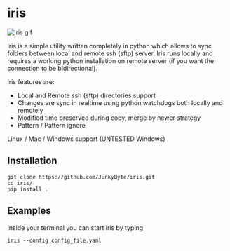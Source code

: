 # iris
![iris gif](https://gph.is/g/4MKydDW)

Iris is a simple utility written completely in python which allows to sync folders between local and remote ssh (sftp) server.
Iris runs locally and requires a working python installation on remote server (if you want the connection to be bidirectional).

Iris features are:
- Local and Remote ssh (sftp) directories support
- Changes are sync in realtime using python watchdogs both locally and remotely
- Modified time preserved during copy, merge by newer strategy
- Pattern / Pattern ignore

Linux / Mac / Windows support (UNTESTED Windows)

## Installation
```
git clone https://github.com/JunkyByte/iris.git
cd iris/
pip install .
```

## Examples
Inside your terminal you can start iris by typing
```
iris --config config_file.yaml
```
